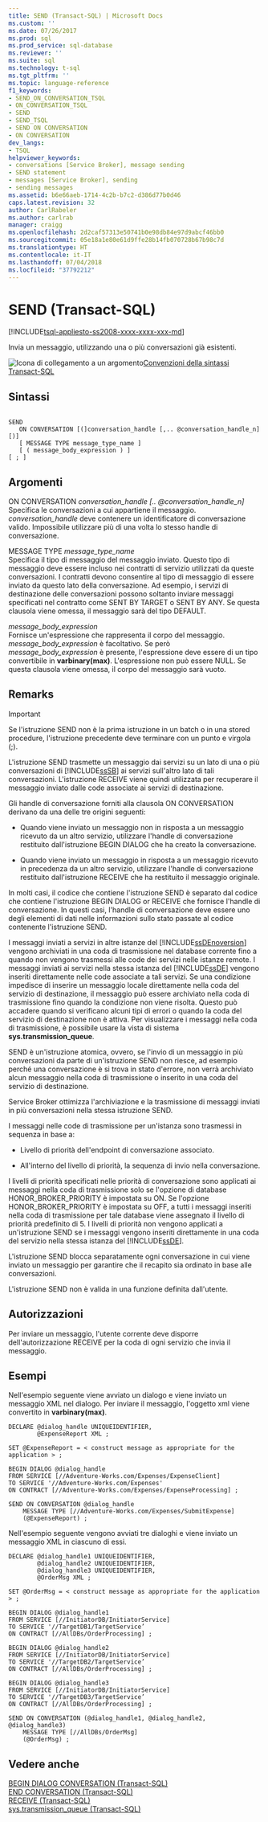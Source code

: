 ```yaml
---
title: SEND (Transact-SQL) | Microsoft Docs
ms.custom: ''
ms.date: 07/26/2017
ms.prod: sql
ms.prod_service: sql-database
ms.reviewer: ''
ms.suite: sql
ms.technology: t-sql
ms.tgt_pltfrm: ''
ms.topic: language-reference
f1_keywords:
- SEND_ON_CONVERSATION_TSQL
- ON_CONVERSATION_TSQL
- SEND
- SEND_TSQL
- SEND ON CONVERSATION
- ON CONVERSATION
dev_langs:
- TSQL
helpviewer_keywords:
- conversations [Service Broker], message sending
- SEND statement
- messages [Service Broker], sending
- sending messages
ms.assetid: b6e66aeb-1714-4c2b-b7c2-d386d77b0d46
caps.latest.revision: 32
author: CarlRabeler
ms.author: carlrab
manager: craigg
ms.openlocfilehash: 2d2caf57313e50741b0e98db84e97d9abcf46bb0
ms.sourcegitcommit: 05e18a1e80e61d9ffe28b14fb070728b67b98c7d
ms.translationtype: HT
ms.contentlocale: it-IT
ms.lasthandoff: 07/04/2018
ms.locfileid: "37792212"
---
```

# <a name="send-transact-sql"></a>SEND (Transact-SQL)
[!INCLUDE[tsql-appliesto-ss2008-xxxx-xxxx-xxx-md](../../includes/tsql-appliesto-ss2008-xxxx-xxxx-xxx-md.md)]

  Invia un messaggio, utilizzando una o più conversazioni già esistenti.  
  
 ![Icona di collegamento a un argomento](../../database-engine/configure-windows/media/topic-link.gif "Icona di collegamento a un argomento")[Convenzioni della sintassi Transact-SQL](../../t-sql/language-elements/transact-sql-syntax-conventions-transact-sql.md)  
  
## <a name="syntax"></a>Sintassi  
  
```  
  
SEND  
   ON CONVERSATION [(]conversation_handle [,.. @conversation_handle_n][)]  
   [ MESSAGE TYPE message_type_name ]  
   [ ( message_body_expression ) ]  
[ ; ]  
```  
  
## <a name="arguments"></a>Argomenti  
 ON CONVERSATION *conversation_handle [.. @conversation_handle_n]*  
 Specifica le conversazioni a cui appartiene il messaggio. *conversation_handle* deve contenere un identificatore di conversazione valido. Impossibile utilizzare più di una volta lo stesso handle di conversazione.  
  
 MESSAGE TYPE *message_type_name*  
 Specifica il tipo di messaggio del messaggio inviato. Questo tipo di messaggio deve essere incluso nei contratti di servizio utilizzati da queste conversazioni. I contratti devono consentire al tipo di messaggio di essere inviato da questo lato della conversazione. Ad esempio, i servizi di destinazione delle conversazioni possono soltanto inviare messaggi specificati nel contratto come SENT BY TARGET o SENT BY ANY. Se questa clausola viene omessa, il messaggio sarà del tipo DEFAULT.  
  
 *message_body_expression*  
 Fornisce un'espressione che rappresenta il corpo del messaggio. *message_body_expression* è facoltativo. Se però *message_body_expression* è presente, l'espressione deve essere di un tipo convertibile in **varbinary(max)**. L'espressione non può essere NULL. Se questa clausola viene omessa, il corpo del messaggio sarà vuoto.  
  
## <a name="remarks"></a>Remarks  
  
> [!IMPORTANT]  
>  Se l'istruzione SEND non è la prima istruzione in un batch o in una stored procedure, l'istruzione precedente deve terminare con un punto e virgola (;).  
  
 L'istruzione SEND trasmette un messaggio dai servizi su un lato di una o più conversazioni di [!INCLUDE[ssSB](../../includes/sssb-md.md)] ai servizi sull'altro lato di tali conversazioni. L'istruzione RECEIVE viene quindi utilizzata per recuperare il messaggio inviato dalle code associate ai servizi di destinazione.  
  
 Gli handle di conversazione forniti alla clausola ON CONVERSATION derivano da una delle tre origini seguenti:  
  
-   Quando viene inviato un messaggio non in risposta a un messaggio ricevuto da un altro servizio, utilizzare l'handle di conversazione restituito dall'istruzione BEGIN DIALOG che ha creato la conversazione.  
  
-   Quando viene inviato un messaggio in risposta a un messaggio ricevuto in precedenza da un altro servizio, utilizzare l'handle di conversazione restituito dall'istruzione RECEIVE che ha restituito il messaggio originale.  
  
 In molti casi, il codice che contiene l'istruzione SEND è separato dal codice che contiene l'istruzione BEGIN DIALOG or RECEIVE che fornisce l'handle di conversazione. In questi casi, l'handle di conversazione deve essere uno degli elementi di dati nelle informazioni sullo stato passate al codice contenente l'istruzione SEND.  
  
 I messaggi inviati a servizi in altre istanze del [!INCLUDE[ssDEnoversion](../../includes/ssdenoversion-md.md)] vengono archiviati in una coda di trasmissione nel database corrente fino a quando non vengono trasmessi alle code dei servizi nelle istanze remote. I messaggi inviati ai servizi nella stessa istanza del [!INCLUDE[ssDE](../../includes/ssde-md.md)] vengono inseriti direttamente nelle code associate a tali servizi. Se una condizione impedisce di inserire un messaggio locale direttamente nella coda del servizio di destinazione, il messaggio può essere archiviato nella coda di trasmissione fino quando la condizione non viene risolta. Questo può accadere quando si verificano alcuni tipi di errori o quando la coda del servizio di destinazione non è attiva. Per visualizzare i messaggi nella coda di trasmissione, è possibile usare la vista di sistema **sys.transmission_queue**.  
  
 SEND è un'istruzione atomica, ovvero, se l'invio di un messaggio in più conversazioni da parte di un'istruzione SEND non riesce, ad esempio perché una conversazione è si trova in stato d'errore, non verrà archiviato alcun messaggio nella coda di trasmissione o inserito in una coda del servizio di destinazione.  
  
 Service Broker ottimizza l'archiviazione e la trasmissione di messaggi inviati in più conversazioni nella stessa istruzione SEND.  
  
 I messaggi nelle code di trasmissione per un'istanza sono trasmessi in sequenza in base a:  
  
-   Livello di priorità dell'endpoint di conversazione associato.  
  
-   All'interno del livello di priorità, la sequenza di invio nella conversazione.  
  
 I livelli di priorità specificati nelle priorità di conversazione sono applicati ai messaggi nella coda di trasmissione solo se l'opzione di database HONOR_BROKER_PRIORITY è impostata su ON. Se l'opzione HONOR_BROKER_PRIORITY è impostata su OFF, a tutti i messaggi inseriti nella coda di trasmissione per tale database viene assegnato il livello di priorità predefinito di 5. I livelli di priorità non vengono applicati a un'istruzione SEND se i messaggi vengono inseriti direttamente in una coda del servizio nella stessa istanza del [!INCLUDE[ssDE](../../includes/ssde-md.md)].  
  
 L'istruzione SEND blocca separatamente ogni conversazione in cui viene inviato un messaggio per garantire che il recapito sia ordinato in base alle conversazioni.  
  
 L'istruzione SEND non è valida in una funzione definita dall'utente.  
  
## <a name="permissions"></a>Autorizzazioni  
 Per inviare un messaggio, l'utente corrente deve disporre dell'autorizzazione RECEIVE per la coda di ogni servizio che invia il messaggio.  
  
## <a name="examples"></a>Esempi  
 Nell'esempio seguente viene avviato un dialogo e viene inviato un messaggio XML nel dialogo. Per inviare il messaggio, l'oggetto xml viene convertito in **varbinary(max)**.  
  
```  
DECLARE @dialog_handle UNIQUEIDENTIFIER,  
        @ExpenseReport XML ;  
  
SET @ExpenseReport = < construct message as appropriate for the application > ;  
  
BEGIN DIALOG @dialog_handle  
FROM SERVICE [//Adventure-Works.com/Expenses/ExpenseClient]  
TO SERVICE '//Adventure-Works.com/Expenses'  
ON CONTRACT [//Adventure-Works.com/Expenses/ExpenseProcessing] ;  
  
SEND ON CONVERSATION @dialog_handle  
    MESSAGE TYPE [//Adventure-Works.com/Expenses/SubmitExpense]  
    (@ExpenseReport) ;  
```  
  
 Nell'esempio seguente vengono avviati tre dialoghi e viene inviato un messaggio XML in ciascuno di essi.  
  
```  
DECLARE @dialog_handle1 UNIQUEIDENTIFIER,  
        @dialog_handle2 UNIQUEIDENTIFIER,  
        @dialog_handle3 UNIQUEIDENTIFIER,  
        @OrderMsg XML ;  
  
SET @OrderMsg = < construct message as appropriate for the application > ;  
  
BEGIN DIALOG @dialog_handle1  
FROM SERVICE [//InitiatorDB/InitiatorService]  
TO SERVICE '//TargetDB1/TargetService’  
ON CONTRACT [//AllDBs/OrderProcessing] ;  
  
BEGIN DIALOG @dialog_handle2  
FROM SERVICE [//InitiatorDB/InitiatorService]  
TO SERVICE '//TargetDB2/TargetService’  
ON CONTRACT [//AllDBs/OrderProcessing] ;  
  
BEGIN DIALOG @dialog_handle3  
FROM SERVICE [//InitiatorDB/InitiatorService]  
TO SERVICE '//TargetDB3/TargetService’  
ON CONTRACT [//AllDBs/OrderProcessing] ;  
  
SEND ON CONVERSATION (@dialog_handle1, @dialog_handle2, @dialog_handle3)  
    MESSAGE TYPE [//AllDBs/OrderMsg]  
    (@OrderMsg) ;  
```  
  
## <a name="see-also"></a>Vedere anche  
 [BEGIN DIALOG CONVERSATION &#40;Transact-SQL&#41;](../../t-sql/statements/begin-dialog-conversation-transact-sql.md)   
 [END CONVERSATION &#40;Transact-SQL&#41;](../../t-sql/statements/end-conversation-transact-sql.md)   
 [RECEIVE &#40;Transact-SQL&#41;](../../t-sql/statements/receive-transact-sql.md)   
 [sys.transmission_queue &#40;Transact-SQL&#41;](../../relational-databases/system-catalog-views/sys-transmission-queue-transact-sql.md)  
  
  
